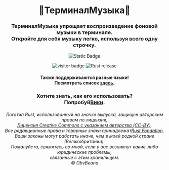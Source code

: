 <div align="center">
    <h1>🤖ТерминалМузыка🎵</h1>
</div>
<div align="center">
    <h3>ТерминалМузыка упрощает воспроизведение фоновой музыки в терминале.<br>
    Откройте для себя музыку легко, используя всего одну строчку.</h3>
</div>

<p align="center">
    <img alt="Static Badge" src="https://img.shields.io/badge/%C2%A9_BSD_3--Clause-лицензия-green?style=for-the-badge">
</p>

<p align="center">
  <img alt="visitor badge" src="https://visitor-badge.lithub.cc/badge?page_id=0SGames.TerminalMusic"/>
  <img alt="Rust release" src="https://img.shields.io/github/v/release/rust-lang/rust?logo=rust&color=red">
</p>

<div align="center">
    <h4>Также поддерживаются разные языки!<br>
    Посмотреть список <a href="https://github.com/0SGames/TerminalMusic/wiki">здесь</a>.</h4>
</div>

<div align="center">
    <h3>Хотите знать, как его использовать?<br>
    Попробуй<a href="https://github.com/0SGames/TerminalMusic/wiki">Вики</a>.</h3>
</div>

<div align="center">
    <h6>Логотип Rust, использованный на значке выпуска, защищен авторским правом по лицензии,<br>
        <a href="https://github.com/0SGames/TerminalMusic/wiki">Лицензия Creative Commons с указанием авторства (CC-BY)</a>.<br>
    Все редакционные права и товарные знаки принадлежат<a href="https://foundation.rust-lang.org">Rust Fondation</a>.<br>
    Ваши законы могут работать иначе, чем в моей родной стране (Великобритании).<br>
    Пожалуйста, свяжитесь со мной, если у вас возникнут какие-либо юридические проблемы,<br> связанные с этим хранилищем.<br>
    © ObvBeans</h6>
</div>
